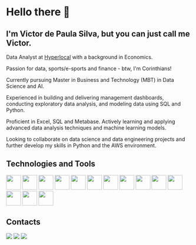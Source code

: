 # Hello there 👋
## I'm Victor de Paula Silva, but you can just call me Victor.

Data Analyst at [Hyperlocal](https://hyperlocal.com.br/en/hyperlocal/) with a background in Economics.

Passion for data, sports/e-sports and finance - btw, I'm Corinthians!

Currently pursuing Master in Business and Technology (MBT) in Data Science and AI.

Experienced in building and delivering management dashboards, conducting exploratory data analysis, and modeling data using SQL and Python. 

Proficient in Excel, SQL and Metabase. Actively learning and applying advanced data analysis techniques and machine learning models. 

Looking to collaborate on data science and data engineering projects and further develop my skills in Python and the AWS environment.

## Technologies and Tools

<div>
<img src="https://cdn.jsdelivr.net/gh/devicons/devicon@latest/icons/azuresqldatabase/azuresqldatabase-original.svg" width="40" height="40"/>
<img src="https://cdn.jsdelivr.net/gh/devicons/devicon@latest/icons/python/python-original.svg" width="40" height="40"/>
<img src="https://cdn.jsdelivr.net/gh/devicons/devicon@latest/icons/pandas/pandas-original-wordmark.svg" width="40" height="40"/>
<img src="https://cdn.jsdelivr.net/gh/devicons/devicon@latest/icons/scikitlearn/scikitlearn-original.svg" width="40" height="40"/>
<img src="https://cdn.jsdelivr.net/gh/devicons/devicon@latest/icons/numpy/numpy-original.svg" width="40" height="40"/>
<img src="https://cdn.jsdelivr.net/gh/devicons/devicon@latest/icons/matplotlib/matplotlib-original.svg" width="40" height="40"/>      
<img src="https://cdn.jsdelivr.net/gh/devicons/devicon@latest/icons/amazonwebservices/amazonwebservices-original-wordmark.svg" width="40" height="40"/>
<img src="https://cdn.jsdelivr.net/gh/devicons/devicon@latest/icons/git/git-original.svg" width="40" height="40"/>
<img src="https://cdn.jsdelivr.net/gh/devicons/devicon@latest/icons/azuredevops/azuredevops-original.svg" width="40" height="40"/>
<img src="https://cdn.jsdelivr.net/gh/devicons/devicon@latest/icons/vscode/vscode-original.svg" width="40" height="40"/>
<img src="https://cdn.jsdelivr.net/gh/devicons/devicon@latest/icons/dbeaver/dbeaver-original.svg" width="40" height="40"/>
<img src="https://cdn.jsdelivr.net/gh/devicons/devicon@latest/icons/slack/slack-original.svg" width="40" height="40"/>
<img src="https://cdn.jsdelivr.net/gh/devicons/devicon@latest/icons/trello/trello-original.svg" width="40" height="40"/>
<img src="https://cdn.jsdelivr.net/gh/devicons/devicon@latest/icons/canva/canva-original.svg" width="40" height="40"/>
</div>

## Contacts

<div>
<a href="https://www.instagram.com/victorrdepaula/" target="_blank"><img loading="lazy" src="https://img.shields.io/badge/-Instagram-%23E4405F?style=for-the-badge&logo=instagram&logoColor=white" target="_blank"></a>
<a href = "mailto:victordepaula24@gmail.com"><img loading="lazy" src="https://img.shields.io/badge/Gmail-D14836?style=for-the-badge&logo=gmail&logoColor=white" target="_blank"></a>
<a href="https://www.https://www.linkedin.com/in/victor-de-paula-silva/" target="_blank"><img loading="lazy" src="https://img.shields.io/badge/-LinkedIn-%230077B5?style=for-the-badge&logo=linkedin&logoColor=white" target="_blank"></a>   
</div>
